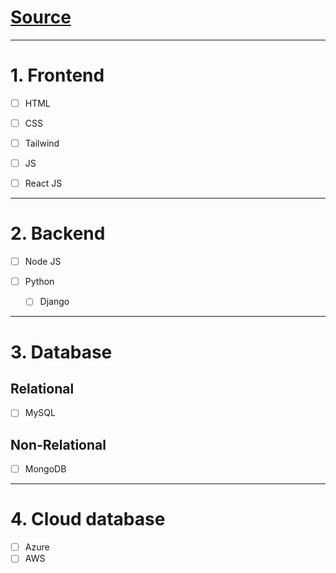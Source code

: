 # [Source](https://drive.google.com/file/d/1hH80gU80FCzz82AKMypFzWzqKaojEaTM/view?usp=drivesdk)

---

# 1. Frontend

- [ ] HTML

- [ ] CSS

- [ ] Tailwind

- [ ] JS

- [ ] React JS

---

# 2. Backend

- [ ] Node JS

- [ ] Python

    - [ ] Django
    
---

# 3. Database

## Relational

- [ ] MySQL

## Non-Relational

- [ ] MongoDB

---

# 4. Cloud database

- [ ] Azure
- [ ] AWS
